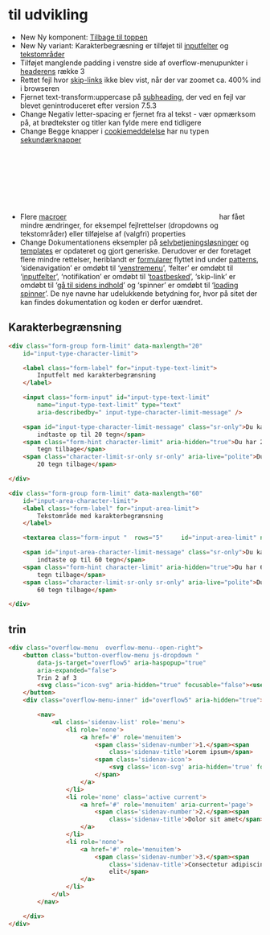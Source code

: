 # til udvikling
<ul>
  <li><span class="badge badge-success badge-small mr-3">New</span> Ny komponent: <a href="/komponenter/tilbage-til-top/">Tilbage til toppen</a></li>
  <li><span class="badge badge-success badge-small mr-3">New</span> Ny variant: Karakterbegræsning er tilføjet til <a href="/komponenter/inputfelter/#karakterbegraensning">inputfelter</a> og <a href="/komponenter/tekstomraade/">tekstområder</a></li>
  <li>Tilføjet manglende padding i venstre side af overflow-menupunkter i <a href="/komponenter/header/#kompleks-header-med-alle-r%C3%A6kker">headerens</a> række 3</li>
  <li>Rettet fejl hvor <a href="/komponenter/skip-link/">skip-links</a> ikke blev vist, når der var zoomet ca. 400% ind i browseren</li>
  <li>Fjernet text-transform:uppercase på <a href="/design/typografi/overskrifter/#subheading">subheading</a>, der ved en fejl var blevet genintroduceret efter version 7.5.3</li>
  <li><span class="badge badge-info badge-small mr-2">Change</span> Negativ letter-spacing er fjernet fra al tekst - vær opmærksom på, at brødtekster og titler kan fylde mere end tidligere</li>
  <li><span class="badge badge-info badge-small mr-2">Change</span> Begge knapper i <a href="/komponenter/cookiemeddelelse/">cookiemeddelelse</a> har nu typen <a href="/komponenter/knapper/#sekundærknapper">sekundærknapper</a></li>
  <li>Flere <a href="https://github.com/detfaellesdesignsystem/dkfds-components/tree/master/src/components" class="icon-link" target="_blank">macroer<svg class="icon-svg" focusable="false" aria-hidden="true"><use xlink:href="#open-in-new"></use></svg></a> har fået mindre ændringer, for eksempel fejlrettelser (dropdowns og tekstområder) eller tilføjelse af (valgfri) properties</li>
  <li><span class="badge badge-info badge-small mr-2">Change</span> Dokumentationens eksempler på <a href="/eksempler/selvbetjeningsloesninger/">selvbetjeningsløsninger</a> og <a href="/eksempler/templates/">templates</a> er opdateret og gjort generiske. Derudover er der foretaget flere mindre rettelser, heriblandt er <a href="/eksempler/patterns/formular/">formularer</a> flyttet ind under <a href="/eksempler/patterns/">patterns</a>, ‘sidenavigation’ er omdøbt til ‘<a href="/komponenter/venstremenu/">venstremenu</a>’, ‘felter’ er omdøbt til ‘<a href="/komponenter/inputfelter/">inputfelter</a>’, ‘notifikation’ er omdøbt til ‘<a href="/komponenter/toastbesked/">toastbesked</a>’, ‘skip-link’ er omdøbt til ‘<a href="/komponenter/skip-link/">gå til sidens indhold</a>’ og ‘spinner’ er omdøbt til ‘<a href="/komponenter/spinner/">loading spinner</a>’. De nye navne har udelukkende betydning for, hvor på sitet der kan findes dokumentation og koden er derfor uændret.</li>
</ul>

## Karakterbegrænsning
``` html
<div class="form-group form-limit" data-maxlength="20"
    id="input-type-character-limit">

    <label class="form-label" for="input-type-text-limit">
        Inputfelt med karakterbegrænsning
    </label>

    <input class="form-input" id="input-type-text-limit"
        name="input-type-text-limit" type="text"
        aria-describedby=" input-type-character-limit-message" />

    <span id="input-type-character-limit-message" class="sr-only">Du kan
        indtaste op til 20 tegn</span>
    <span class="form-hint character-limit" aria-hidden="true">Du har 20
        tegn tilbage</span>
    <span class="character-limit-sr-only sr-only" aria-live="polite">Du har
        20 tegn tilbage</span>

</div>
```




``` html
<div class="form-group form-limit" data-maxlength="60"
    id="input-area-character-limit">
    <label class="form-label" for="input-area-limit">
        Tekstområde med karakterbegrænsning
    </label>

    <textarea class="form-input "  rows="5"     id="input-area-limit" name="input-area-limit" aria-describedby="  input-area-character-limit-message" ></textarea>

    <span id="input-area-character-limit-message" class="sr-only">Du kan
        indtaste op til 60 tegn</span>
    <span class="form-hint character-limit" aria-hidden="true">Du har 60
        tegn tilbage</span>
    <span class="character-limit-sr-only sr-only" aria-live="polite">Du har
        60 tegn tilbage</span>

</div>
```

## trin


``` html
<div class="overflow-menu  overflow-menu--open-right">
    <button class="button-overflow-menu js-dropdown "
        data-js-target="overflow5" aria-haspopup="true"
        aria-expanded="false">
        Trin 2 af 3
        <svg class="icon-svg" aria-hidden="true" focusable="false"><use xlink:href="#arrow-drop-down"></use></svg>
    </button>
    <div class="overflow-menu-inner" id="overflow5" aria-hidden="true">

        <nav>
            <ul class='sidenav-list' role='menu'>
                <li role='none'>
                    <a href='#' role='menuitem'>
                        <span class='sidenav-number'>1.</span><span
                            class='sidenav-title'>Lorem ipsum</span>
                        <span class='sidenav-icon'>
                            <svg class='icon-svg' aria-hidden='true' focusable='false' tabindex='-1'><use xlink:href='#done'></use></svg>
                        </span>
                    </a>
                </li>
                <li role='none' class='active current'>
                    <a href='#' role='menuitem' aria-current='page'>
                        <span class='sidenav-number'>2.</span><span
                            class='sidenav-title'>Dolor sit amet</span>
                    </a>
                </li>
                <li role='none'>
                    <a href='#' role='menuitem'>
                        <span class='sidenav-number'>3.</span><span
                            class='sidenav-title'>Consectetur adipiscing
                            elit</span>
                    </a>
                </li>
            </ul>
        </nav>

    </div>
</div>


```